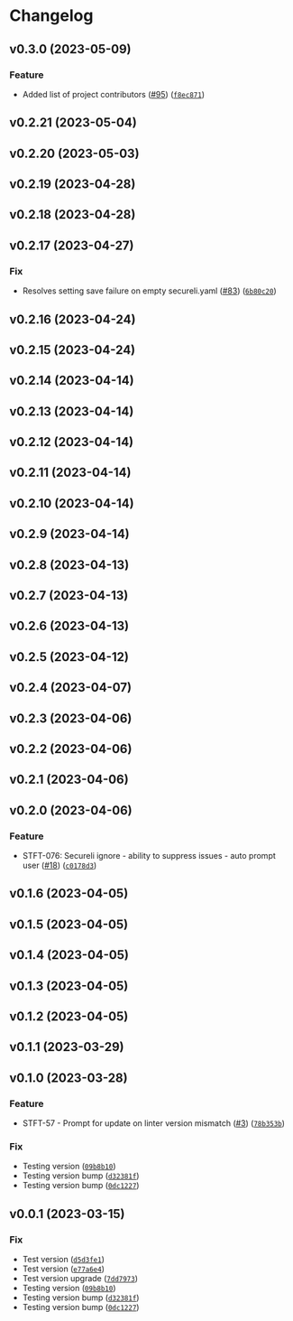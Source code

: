# Changelog

<!--next-version-placeholder-->

## v0.3.0 (2023-05-09)
### Feature
* Added list of project contributors ([#95](https://github.com/slalombuild/secureli/issues/95)) ([`f8ec871`](https://github.com/slalombuild/secureli/commit/f8ec871581efa591f4412024e88be2b59b2377a3))

## v0.2.21 (2023-05-04)


## v0.2.20 (2023-05-03)


## v0.2.19 (2023-04-28)


## v0.2.18 (2023-04-28)


## v0.2.17 (2023-04-27)
### Fix
* Resolves setting save failure on empty secureli.yaml ([#83](https://github.com/slalombuild/secureli/issues/83)) ([`6b80c20`](https://github.com/slalombuild/secureli/commit/6b80c2047049b1495e9ab824ee4a9c9dc0cf8caf))

## v0.2.16 (2023-04-24)


## v0.2.15 (2023-04-24)


## v0.2.14 (2023-04-14)


## v0.2.13 (2023-04-14)


## v0.2.12 (2023-04-14)


## v0.2.11 (2023-04-14)


## v0.2.10 (2023-04-14)


## v0.2.9 (2023-04-14)


## v0.2.8 (2023-04-13)


## v0.2.7 (2023-04-13)


## v0.2.6 (2023-04-13)


## v0.2.5 (2023-04-12)


## v0.2.4 (2023-04-07)


## v0.2.3 (2023-04-06)


## v0.2.2 (2023-04-06)


## v0.2.1 (2023-04-06)


## v0.2.0 (2023-04-06)
### Feature
* STFT-076: Secureli ignore - ability to suppress issues - auto prompt user ([#18](https://github.com/slalombuild/secureli/issues/18)) ([`c0178d3`](https://github.com/slalombuild/secureli/commit/c0178d3daaaa7f1f00f5ef595b25a1233d76bf2a))

## v0.1.6 (2023-04-05)


## v0.1.5 (2023-04-05)


## v0.1.4 (2023-04-05)


## v0.1.3 (2023-04-05)


## v0.1.2 (2023-04-05)


## v0.1.1 (2023-03-29)


## v0.1.0 (2023-03-28)
### Feature
* STFT-57 - Prompt for update on linter version mismatch ([#3](https://github.com/slalombuild/secureli/issues/3)) ([`78b353b`](https://github.com/slalombuild/secureli/commit/78b353b2bb9bdd20d3f9385649e851087f1e845a))

### Fix
* Testing version ([`09b8b10`](https://github.com/slalombuild/secureli/commit/09b8b10c677a22a94c0fd530256471c453aeb6e1))
* Testing version bump ([`d32381f`](https://github.com/slalombuild/secureli/commit/d32381faf63445a060369500160a79cf77a8e33c))
* Testing version bump ([`0dc1227`](https://github.com/slalombuild/secureli/commit/0dc1227a6f04f6b3b1f1219af73fedb3f0b070f6))

## v0.0.1 (2023-03-15)
### Fix
* Test version ([`d5d3fe1`](https://github.com/slalombuild/secureli/commit/d5d3fe1974a5877713f19e19557ffa44cc0bc8c6))
* Test version ([`e77a6e4`](https://github.com/slalombuild/secureli/commit/e77a6e4955e67157546df9fde99d96fbc6954fb5))
* Test version upgrade ([`7dd7973`](https://github.com/slalombuild/secureli/commit/7dd79730b531b9e7d2dc58c313e22716d34567ab))
* Testing version ([`09b8b10`](https://github.com/slalombuild/secureli/commit/09b8b10c677a22a94c0fd530256471c453aeb6e1))
* Testing version bump ([`d32381f`](https://github.com/slalombuild/secureli/commit/d32381faf63445a060369500160a79cf77a8e33c))
* Testing version bump ([`0dc1227`](https://github.com/slalombuild/secureli/commit/0dc1227a6f04f6b3b1f1219af73fedb3f0b070f6))
